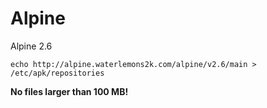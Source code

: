 # Alpine
Alpine 2.6
```
echo http://alpine.waterlemons2k.com/alpine/v2.6/main > /etc/apk/repositories
```
**No files larger than 100 MB!**